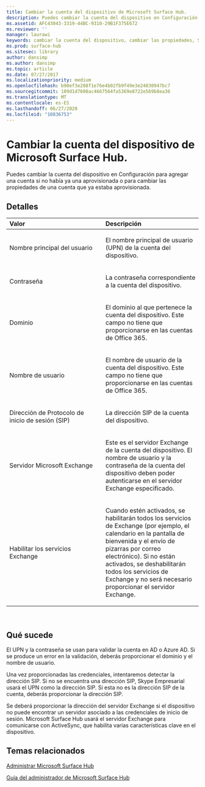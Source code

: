 ```yaml
---
title: Cambiar la cuenta del dispositivo de Microsoft Surface Hub.
description: Puedes cambiar la cuenta del dispositivo en Configuración para agregar una cuenta si no había ya una aprovisionada o para cambiar las propiedades de una cuenta que ya estaba aprovisionada.
ms.assetid: AFC43043-3319-44BC-9310-29B1F375E672
ms.reviewer: ''
manager: laurawi
keywords: cambiar la cuenta del dispositivo, cambiar las propiedades, Surface Hub
ms.prod: surface-hub
ms.sitesec: library
author: dansimp
ms.author: dansimp
ms.topic: article
ms.date: 07/27/2017
ms.localizationpriority: medium
ms.openlocfilehash: b90ef3e208f1e76e4b02fb9f49e3e24030947bc7
ms.sourcegitcommit: 109d1d7608ac4667564fa5369e8722e569b8ea36
ms.translationtype: MT
ms.contentlocale: es-ES
ms.lasthandoff: 06/27/2020
ms.locfileid: "10836753"
---
```

# Cambiar la cuenta del dispositivo de Microsoft Surface Hub.


Puedes cambiar la cuenta del dispositivo en Configuración para agregar una cuenta si no había ya una aprovisionada o para cambiar las propiedades de una cuenta que ya estaba aprovisionada.

## Detalles


<table>
<colgroup>
<col width="50%" />
<col width="50%" />
</colgroup>
<thead>
<tr class="header">
<th align="left">Valor</th>
<th align="left">Descripción</th>
</tr>
</thead>
<tbody>
<tr class="odd">
<td align="left"><p>Nombre principal del usuario</p></td>
<td align="left"><p>El nombre principal de usuario (UPN) de la cuenta del dispositivo.</p></td>
</tr>
<tr class="even">
<td align="left"><p>Contraseña</p></td>
<td align="left"><p>La contraseña correspondiente a la cuenta del dispositivo.</p></td>
</tr>
<tr class="odd">
<td align="left"><p>Dominio</p></td>
<td align="left"><p>El dominio al que pertenece la cuenta del dispositivo. Este campo no tiene que proporcionarse en las cuentas de Office 365.</p></td>
</tr>
<tr class="even">
<td align="left"><p>Nombre de usuario</p></td>
<td align="left"><p>El nombre de usuario de la cuenta del dispositivo. Este campo no tiene que proporcionarse en las cuentas de Office 365.</p></td>
</tr>
<tr class="odd">
<td align="left"><p>Dirección de Protocolo de inicio de sesión (SIP)</p></td>
<td align="left"><p>La dirección SIP de la cuenta del dispositivo.</p></td>
</tr>
<tr class="even">
<td align="left"><p>Servidor Microsoft Exchange</p></td>
<td align="left"><p>Este es el servidor Exchange de la cuenta del dispositivo. El nombre de usuario y la contraseña de la cuenta del dispositivo deben poder autenticarse en el servidor Exchange especificado.</p></td>
</tr>
<tr class="odd">
<td align="left"><p>Habilitar los servicios Exchange</p></td>
<td align="left"><p>Cuando estén activados, se habilitarán todos los servicios de Exchange (por ejemplo, el calendario en la pantalla de bienvenida y el envío de pizarras por correo electrónico). Si no están activados, se deshabilitarán todos los servicios de Exchange y no será necesario proporcionar el servidor Exchange.</p></td>
</tr>
</tbody>
</table>

 

## Qué sucede


El UPN y la contraseña se usan para validar la cuenta en AD o Azure AD. Si se produce un error en la validación, deberás proporcionar el dominio y el nombre de usuario.

Una vez proporcionadas las credenciales, intentaremos detectar la dirección SIP. Si no se encuentra una dirección SIP, Skype Empresarial usará el UPN como la dirección SIP. Si esta no es la dirección SIP de la cuenta, deberás proporcionar la dirección SIP.

Se deberá proporcionar la dirección del servidor Exchange si el dispositivo no puede encontrar un servidor asociado a las credenciales de inicio de sesión. Microsoft Surface Hub usará el servidor Exchange para comunicarse con ActiveSync, que habilita varias características clave en el dispositivo.

## Temas relacionados


[Administrar Microsoft Surface Hub](manage-surface-hub.md)

[Guía del administrador de Microsoft Surface Hub](surface-hub-administrators-guide.md)

 

 





